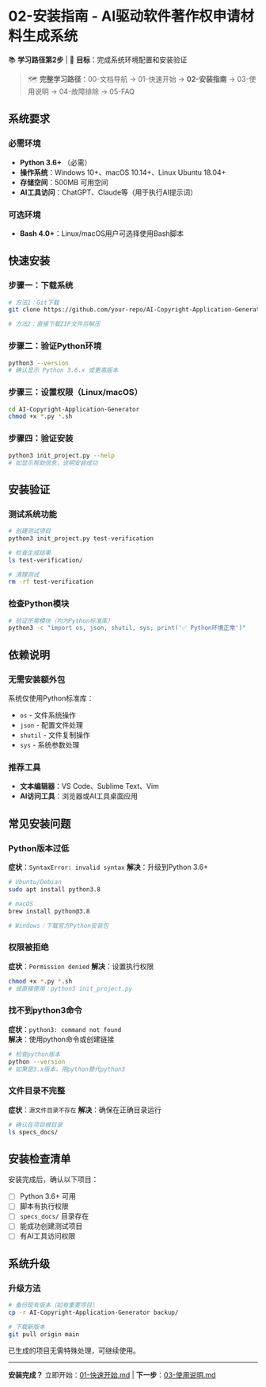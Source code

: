 # 02-安装指南 - AI驱动软件著作权申请材料生成系统

📚 **学习路径第2步** | 🔧 **目标**：完成系统环境配置和安装验证

> 🗺️ **完整学习路径**：00-文档导航 → 01-快速开始 → **02-安装指南** → 03-使用说明 → 04-故障排除 → 05-FAQ

## 系统要求

### 必需环境
- **Python 3.6+** （必需）
- **操作系统**：Windows 10+、macOS 10.14+、Linux Ubuntu 18.04+
- **存储空间**：500MB 可用空间
- **AI工具访问**：ChatGPT、Claude等（用于执行AI提示词）

### 可选环境
- **Bash 4.0+**：Linux/macOS用户可选择使用Bash脚本

## 快速安装

### 步骤一：下载系统
```bash
# 方法1：Git下载
git clone https://github.com/your-repo/AI-Copyright-Application-Generator.git

# 方法2：直接下载ZIP文件后解压
```

### 步骤二：验证Python环境  
```bash
python3 --version
# 确认显示 Python 3.6.x 或更高版本
```

### 步骤三：设置权限（Linux/macOS）
```bash
cd AI-Copyright-Application-Generator
chmod +x *.py *.sh
```

### 步骤四：验证安装
```bash
python3 init_project.py --help
# 如显示帮助信息，说明安装成功
```

## 安装验证

### 测试系统功能
```bash
# 创建测试项目
python3 init_project.py test-verification

# 检查生成结果
ls test-verification/

# 清理测试
rm -rf test-verification
```

### 检查Python模块
```bash
# 验证所需模块（均为Python标准库）
python3 -c "import os, json, shutil, sys; print('✅ Python环境正常')"
```

## 依赖说明

### 无需安装额外包
系统仅使用Python标准库：
- `os` - 文件系统操作
- `json` - 配置文件处理  
- `shutil` - 文件复制操作
- `sys` - 系统参数处理

### 推荐工具
- **文本编辑器**：VS Code、Sublime Text、Vim
- **AI访问工具**：浏览器或AI工具桌面应用

## 常见安装问题

### Python版本过低
**症状**：`SyntaxError: invalid syntax`
**解决**：升级到Python 3.6+
```bash
# Ubuntu/Debian
sudo apt install python3.8

# macOS
brew install python@3.8

# Windows：下载官方Python安装包
```

### 权限被拒绝  
**症状**：`Permission denied`
**解决**：设置执行权限
```bash
chmod +x *.py *.sh
# 或直接使用：python3 init_project.py
```

### 找不到python3命令
**症状**：`python3: command not found`  
**解决**：使用python命令或创建链接
```bash
# 检查python版本
python --version
# 如果是3.x版本，用python替代python3
```

### 文件目录不完整
**症状**：`源文件目录不存在`
**解决**：确保在正确目录运行
```bash
# 确认在项目根目录
ls specs_docs/
```

## 安装检查清单

安装完成后，确认以下项目：
- [ ] Python 3.6+ 可用
- [ ] 脚本有执行权限
- [ ] `specs_docs/` 目录存在
- [ ] 能成功创建测试项目
- [ ] 有AI工具访问权限

## 系统升级

### 升级方法
```bash
# 备份现有版本（如有重要项目）
cp -r AI-Copyright-Application-Generator backup/

# 下载新版本
git pull origin main
```

已生成的项目无需特殊处理，可继续使用。

---

**安装完成？** 立即开始：[01-快速开始.md](./01-快速开始.md) | **下一步**：[03-使用说明.md](./03-使用说明.md)
